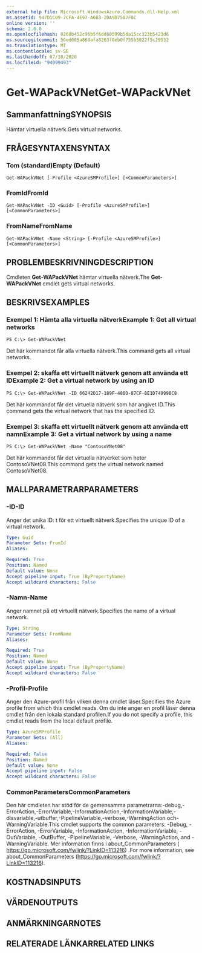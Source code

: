 ```yaml
---
external help file: Microsoft.WindowsAzure.Commands.dll-Help.xml
ms.assetid: 947D1C09-7CFA-4E97-A6B3-2DA9D7507F0C
online version: ''
schema: 2.0.0
ms.openlocfilehash: 0260b452c96b5f6dd60599b5da15cc323b5423d6
ms.sourcegitcommit: 56ed085a868afa8263f8eb0f755b5822f5c29532
ms.translationtype: MT
ms.contentlocale: sv-SE
ms.lasthandoff: 07/18/2020
ms.locfileid: "94099493"
---
```

# <span data-ttu-id="73d34-101">Get-WAPackVNet</span><span class="sxs-lookup"><span data-stu-id="73d34-101">Get-WAPackVNet</span></span>

## <span data-ttu-id="73d34-102">Sammanfattning</span><span class="sxs-lookup"><span data-stu-id="73d34-102">SYNOPSIS</span></span>
<span data-ttu-id="73d34-103">Hämtar virtuella nätverk.</span><span class="sxs-lookup"><span data-stu-id="73d34-103">Gets virtual networks.</span></span>

## <span data-ttu-id="73d34-104">FRÅGESYNTAXEN</span><span class="sxs-lookup"><span data-stu-id="73d34-104">SYNTAX</span></span>

### <span data-ttu-id="73d34-105">Tom (standard)</span><span class="sxs-lookup"><span data-stu-id="73d34-105">Empty (Default)</span></span>
```
Get-WAPackVNet [-Profile <AzureSMProfile>] [<CommonParameters>]
```

### <span data-ttu-id="73d34-106">FromId</span><span class="sxs-lookup"><span data-stu-id="73d34-106">FromId</span></span>
```
Get-WAPackVNet -ID <Guid> [-Profile <AzureSMProfile>] [<CommonParameters>]
```

### <span data-ttu-id="73d34-107">FromName</span><span class="sxs-lookup"><span data-stu-id="73d34-107">FromName</span></span>
```
Get-WAPackVNet -Name <String> [-Profile <AzureSMProfile>] [<CommonParameters>]
```

## <span data-ttu-id="73d34-108">PROBLEMBESKRIVNING</span><span class="sxs-lookup"><span data-stu-id="73d34-108">DESCRIPTION</span></span>
<span data-ttu-id="73d34-109">Cmdleten **Get-WAPackVNet** hämtar virtuella nätverk.</span><span class="sxs-lookup"><span data-stu-id="73d34-109">The **Get-WAPackVNet** cmdlet gets virtual networks.</span></span>

## <span data-ttu-id="73d34-110">BESKRIVS</span><span class="sxs-lookup"><span data-stu-id="73d34-110">EXAMPLES</span></span>

### <span data-ttu-id="73d34-111">Exempel 1: Hämta alla virtuella nätverk</span><span class="sxs-lookup"><span data-stu-id="73d34-111">Example 1: Get all virtual networks</span></span>
```
PS C:\> Get-WAPackVNet
```

<span data-ttu-id="73d34-112">Det här kommandot får alla virtuella nätverk.</span><span class="sxs-lookup"><span data-stu-id="73d34-112">This command gets all virtual networks.</span></span>

### <span data-ttu-id="73d34-113">Exempel 2: skaffa ett virtuellt nätverk genom att använda ett ID</span><span class="sxs-lookup"><span data-stu-id="73d34-113">Example 2: Get a virtual network by using an ID</span></span>
```
PS C:\> Get-WAPackVNet -ID 66242D17-189F-480D-87CF-8E1D749998C8
```

<span data-ttu-id="73d34-114">Det här kommandot får det virtuella nätverk som har angivet ID.</span><span class="sxs-lookup"><span data-stu-id="73d34-114">This command gets the virtual network that has the specified ID.</span></span>

### <span data-ttu-id="73d34-115">Exempel 3: skaffa ett virtuellt nätverk genom att använda ett namn</span><span class="sxs-lookup"><span data-stu-id="73d34-115">Example 3: Get a virtual network by using a name</span></span>
```
PS C:\> Get-WAPackVNet -Name "ContosoVNet08"
```

<span data-ttu-id="73d34-116">Det här kommandot får det virtuella nätverket som heter ContosoVNet08.</span><span class="sxs-lookup"><span data-stu-id="73d34-116">This command gets the virtual network named ContosoVNet08.</span></span>

## <span data-ttu-id="73d34-117">MALLPARAMETRAR</span><span class="sxs-lookup"><span data-stu-id="73d34-117">PARAMETERS</span></span>

### <span data-ttu-id="73d34-118">-ID</span><span class="sxs-lookup"><span data-stu-id="73d34-118">-ID</span></span>
<span data-ttu-id="73d34-119">Anger det unika ID: t för ett virtuellt nätverk.</span><span class="sxs-lookup"><span data-stu-id="73d34-119">Specifies the unique ID of a virtual network.</span></span>

```yaml
Type: Guid
Parameter Sets: FromId
Aliases: 

Required: True
Position: Named
Default value: None
Accept pipeline input: True (ByPropertyName)
Accept wildcard characters: False
```

### <span data-ttu-id="73d34-120">-Namn</span><span class="sxs-lookup"><span data-stu-id="73d34-120">-Name</span></span>
<span data-ttu-id="73d34-121">Anger namnet på ett virtuellt nätverk.</span><span class="sxs-lookup"><span data-stu-id="73d34-121">Specifies the name of a virtual network.</span></span>

```yaml
Type: String
Parameter Sets: FromName
Aliases: 

Required: True
Position: Named
Default value: None
Accept pipeline input: True (ByPropertyName)
Accept wildcard characters: False
```

### <span data-ttu-id="73d34-122">-Profil</span><span class="sxs-lookup"><span data-stu-id="73d34-122">-Profile</span></span>
<span data-ttu-id="73d34-123">Anger den Azure-profil från vilken denna cmdlet läser.</span><span class="sxs-lookup"><span data-stu-id="73d34-123">Specifies the Azure profile from which this cmdlet reads.</span></span>
<span data-ttu-id="73d34-124">Om du inte anger en profil läser denna cmdlet från den lokala standard profilen.</span><span class="sxs-lookup"><span data-stu-id="73d34-124">If you do not specify a profile, this cmdlet reads from the local default profile.</span></span>

```yaml
Type: AzureSMProfile
Parameter Sets: (All)
Aliases: 

Required: False
Position: Named
Default value: None
Accept pipeline input: False
Accept wildcard characters: False
```

### <span data-ttu-id="73d34-125">CommonParameters</span><span class="sxs-lookup"><span data-stu-id="73d34-125">CommonParameters</span></span>
<span data-ttu-id="73d34-126">Den här cmdleten har stöd för de gemensamma parametrarna:-debug,-ErrorAction,-ErrorVariable,-InformationAction,-InformationVariable,-disvariable,-utbuffer,-PipelineVariable,-verbose,-WarningAction och-WarningVariable.</span><span class="sxs-lookup"><span data-stu-id="73d34-126">This cmdlet supports the common parameters: -Debug, -ErrorAction, -ErrorVariable, -InformationAction, -InformationVariable, -OutVariable, -OutBuffer, -PipelineVariable, -Verbose, -WarningAction, and -WarningVariable.</span></span> <span data-ttu-id="73d34-127">Mer information finns i about_CommonParameters ( https://go.microsoft.com/fwlink/?LinkID=113216) .</span><span class="sxs-lookup"><span data-stu-id="73d34-127">For more information, see about_CommonParameters (https://go.microsoft.com/fwlink/?LinkID=113216).</span></span>

## <span data-ttu-id="73d34-128">KOSTNADS</span><span class="sxs-lookup"><span data-stu-id="73d34-128">INPUTS</span></span>

## <span data-ttu-id="73d34-129">VÄRDEN</span><span class="sxs-lookup"><span data-stu-id="73d34-129">OUTPUTS</span></span>

## <span data-ttu-id="73d34-130">ANMÄRKNINGAR</span><span class="sxs-lookup"><span data-stu-id="73d34-130">NOTES</span></span>

## <span data-ttu-id="73d34-131">RELATERADE LÄNKAR</span><span class="sxs-lookup"><span data-stu-id="73d34-131">RELATED LINKS</span></span>

